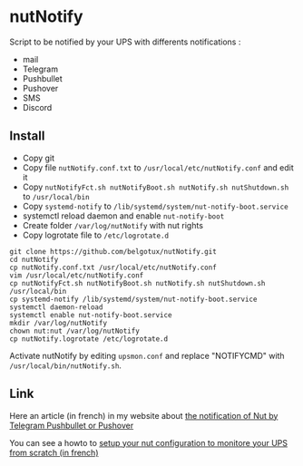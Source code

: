 # nutNotify
Script to be notified by your UPS with differents notifications :
- mail
- Telegram
- Pushbullet
- Pushover
- SMS
- Discord

## Install
- Copy git
- Copy file `nutNotify.conf.txt` to `/usr/local/etc/nutNotify.conf` and edit it
- Copy `nutNotifyFct.sh nutNotifyBoot.sh nutNotify.sh nutShutdown.sh` to `/usr/local/bin`
- Copy `systemd-notify` to `/lib/systemd/system/nut-notify-boot.service`
- systemctl reload daemon and enable `nut-notify-boot`
- Create folder `/var/log/nutNotify` with nut rights
- Copy logrotate file to `/etc/logrotate.d`

```
git clone https://github.com/belgotux/nutNotify.git
cd nutNotify
cp nutNotify.conf.txt /usr/local/etc/nutNotify.conf
vim /usr/local/etc/nutNotify.conf
cp nutNotifyFct.sh nutNotifyBoot.sh nutNotify.sh nutShutdown.sh /usr/local/bin
cp systemd-notify /lib/systemd/system/nut-notify-boot.service
systemctl daemon-reload
systemctl enable nut-notify-boot.service
mkdir /var/log/nutNotify
chown nut:nut /var/log/nutNotify
cp nutNotify.logrotate /etc/logrotate.d
```
Activate nutNotify by editing `upsmon.conf` and replace "NOTIFYCMD" with `/usr/local/bin/nutNotify.sh`. 

## Link
Here an article (in french) in my website about [the notification of Nut by Telegram Pushbullet or Pushover](https://www.monlinux.net/2023/02/nut-notifications-push-telegram-pushbullet-pushover-pour-ups/)

You can see a howto to [setup your nut configuration to monitore your UPS from scratch (in french)](https://www.monlinux.net/2018/03/nut-ups-notifications-mails-et-arret/)

